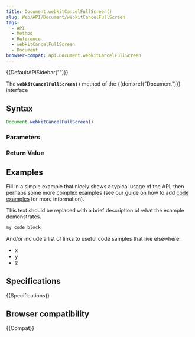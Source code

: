 ```yaml
---
title: Document.webkitCancelFullScreen()
slug: Web/API/Document/webkitCancelFullScreen
tags:
  - API
  - Method
  - Reference
  - webkitCancelFullScreen
  - Document
browser-compat: api.Document.webkitCancelFullScreen
---
```

{{DefaultAPISidebar("")}}

The **`webkitCancelFullScreen()`** method of the {{domxref("Document")}} interface 

## Syntax

```js
Document.webkitCancelFullScreen()
```

### Parameters



### Return Value



## Examples

Fill in a simple example that nicely shows a typical usage of the API, then perhaps some more complex examples (see our guide on how to add [code examples](/en-US/docs/MDN/Contribute/Structures/Code_examples) for more information).

This text should be replaced with a brief description of what the example demonstrates.

```js
my code block
```

And/or include a list of links to useful code samples that live elsewhere:

*   x
*   y
*   z

## Specifications

{{Specifications}}

## Browser compatibility

{{Compat}}

